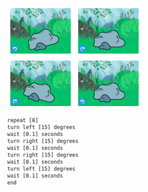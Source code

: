 ![A strip of images showing a rock sprite at different angles to demonstrate that jiggling is turning a sprite slighlty to and fro.](images/jiggle.png)

```blocks3
repeat [8]
turn left [15] degrees
wait [0.1] seconds
turn right [15] degrees
wait [0.1] seconds
turn right [15] degrees
wait [0.1] seconds
turn left [15] degrees
wait [0.1] seconds
end
```

